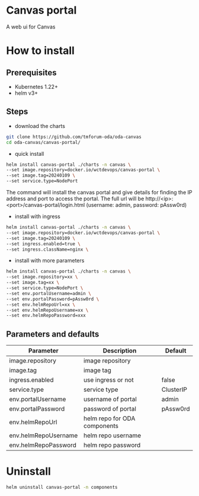# Canvas portal

A web ui for Canvas

# How to install

## Prerequisites

- Kubernetes 1.22+
- helm v3+

## Steps

- download the charts

```bash
git clone https://github.com/tmforum-oda/oda-canvas
cd oda-canvas/canvas-portal/
```

- quick install

```bash
helm install canvas-portal ./charts -n canvas \
--set image.repository=docker.io/wctdevops/canvas-portal \
--set image.tag=20240109 \
--set service.type=NodePort
```

The command will install the canvas portal and give details for finding the IP address and port to access the portal. The full url will be http://\<ip\>:\<port\>/canvas-portal/login.html (username: admin, password: pAssw0rd)

- install with ingress

```bash
helm install canvas-portal ./charts -n canvas \
--set image.repository=docker.io/wctdevops/canvas-portal \
--set image.tag=20240109 \
--set ingress.enabled=true \
--set ingress.className=nginx \
```

- install with more parameters

```bash
helm install canvas-portal ./charts -n canvas \
--set image.repository=xx \
--set image.tag=xx \
--set service.type=NodePort \
--set env.portalUsername=admin \
--set env.portalPassword=pAssw0rd \
--set env.helmRepoUrl=xx \
--set env.helmRepoUsername=xx \
--set env.helmRepoPassword=xxx
```

## Parameters and defaults

| Parameter            | Description                               | Default                                                      |
|----------------------|-------------------------------------------|--------------------------------------------------------------|
| image.repository     | image repository            |                                                              |
| image.tag            | image tag                   |                                                              |
| ingress.enabled      |  use ingress or not                        | false                                                        |
| service.type         | service type                              | ClusterIP                                                    |
| env.portalUsername   | username of portal                               | admin                                                        |
| env.portalPassword   | password of portal                               | pAssw0rd                                                     | 
| env.helmRepoUrl      | helm repo for  ODA components |                                                              |                             
| env.helmRepoUsername | helm repo username                       |                                                              |                           
| env.helmRepoPassword | helm repo password                    |                                                              |

# Uninstall

```bash
helm uninstall canvas-portal -n components
```
